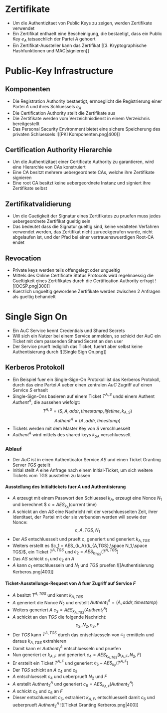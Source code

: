# Zertifikate
- Um die Authentizitaet von Public Keys zu zeigen, werden Zertifikate verwendet
- Ein Zertifikat enthaelt eine Bescheinigung, die bestaetigt, dass ein Public Key $e_A$ tatsaechlich der Partei $A$ gehoert
- Ein Zertifikat-Aussteller kann das Zertifikat [[3. Kryptographische Hashfunktionen und MAC|signieren]]
# Public-Key Infrastructure
## Komponenten
- Die Registration Authority bestaetigt, ermoeglicht die Registrierung einer Partei $A$ und ihres Schluessels $e_A$
- Die Certification Authority stellt die Zertifikate aus
- Die Zertifikate werden vom Verzeichnisdienst in einem Verzeichnis bereitgestellt
- Das Personal Security Environment bietet eine sichere Speicherung des privaten Schluessels
![[PKI Komponenten.png|400]]
## Certification Authority Hierarchie
- Um die Authentizitaet einer Certificate Authority zu garantieren, wird eine Hierarchie von CAs konstruiert
- Eine CA besitzt mehrere uebergeordnete CAs, welche ihre Zertifikate signieren
- Eine root CA besitzt keine uebergeordnete Instanz und signiert ihre Zertifikate selbst
## Zertifikatvalidierung
- Um die Guetigkeit der Signatur eines Zertifikates zu pruefen muss jedes uebergeordnete Zertifikat gueltig sein
- Das bedeutet dass die Signatur gueltig sind, keine veralteten Verfahren verwendet werden, das Zertifikat nicht zurueckgerufen wurde, nicht abgelaufen ist, und der Pfad bei einer vertrauenswuerdigen Root-CA endet
## Revocation
- Private keys werden teils offengelegt oder ungueltig
- Mittels des Online Certificate Status Protocols wird regelmaessig die Gueltigkeit eines Zertifikates durch die Certification Authority erfragt
![[OCSP.png|300]]
- Kuerzlich ungueltig gewordene Zertifikate werden zwischen 2 Anfragen als gueltig behandelt
# Single Sign On
- Ein AuC Service kennt Credentials und Shared Secrets
- Will sich ein Nutzer bei einem Service anmelden, so schickt der AuC ein Ticket mit dem passenden Shared Secret an den user
- Der Service prueft lediglich das Ticket, fuehrt aber selbst keine Authentisierung durch
 ![[Single Sign On.png]]
## Kerberos Protokoll
- Ein Beispiel fuer ein Single-Sign-On Protokoll ist das Kerberos Protokoll, durch das eine Partei $A$ ueber einen zentralen $AuC$ Zugriff auf einen Service $S$ erhaelt 
-  Single-Sign-Ons basieren auf einem Ticket $T^{A, S}$ undd einem Authent $Authent^A$, die aussehen wiefolgt:
$$T^{A, S} = (S, A, addr, timestamp, lifetime, k_{A,S})$$
$$Authent^A= (A, addr, timestamp)$$
- Tickets werden mit dem Master Key von $S$ verschluesselt
- $Authent^A$ wird mittels des shared keys $k_{SA}$ verschluesselt
### Ablauf
- Der $AuC$ ist in einen Authenticator Service $AS$ und einen Ticket Granting Server $TGS$ geteilt
- Initial stellt $A$ eine Anfrage nach einem Initial-Ticket, um sich weitere Tickets vom TGS ausstellen zu lassen
#### Ausstellung des Initialtickets fuer $A$ und Authentisierung
- $A$ erzeugt mit einem Passwort den Schluessel $k_A$, erzeugt eine Nonce $N_1$ und berechnet $ $c= AES_{k_A}(\text{current time})$
- A schickt an den $AS$ eine Nachricht mit der verschluesselten Zeit, ihrer Identitaet, der Partei mit der sie verbunden werden will sowie der Nonce:
$$c, A, TGS, N_1$$
- Der $AS$ entschluesselt und prueft $c$, generiert und generiert $k_{A, TGS}$
- Weiters erstellt es $c_1 = AES_{k_A}(k_{A,TGS},\space N_1,\space TGS)$, ein Ticket $T^{A, TGS}$ und $c_2=AES_{k_{TGS}}(T^{A, TGS})$
- Das $AS$ schickt $c_1$ und $c_2$ an $A$
- $A$ kann $c_1$ entschluesseln und $N_1$ und $TGS$ pruefen
![[Authentisierung Kerberos.png|400]]
#### Ticket-Ausstellungs-Request von $A$ fuer Zugriff auf Service $F$
- $A$ besitzt $T^{A, TGS}$ und kennt $k_{A, TGS}$
- $A$ generiert die Nonce $N_2$ und erstellt $Authent_1^A = (A, addr, timestamp)$ 
- Weiters generiert $A$ $c_3 = AES_{k_{A, TGS}}(Authent_1^A)$ 
- $A$ schickt an den $TGS$ die folgende Nachricht:
$$c_2, N_2, c_3, F$$
- Der $TGS$ kann $T^{A, TGS}$ durch das entschluesseln von $c_2$ ermitteln und daraus $k_{A, TGS}$ extrahieren
- Damit kann er $Authent_1^A$ entschluesseln und pruefen
- Nun generiert er $k_{A, F}$ und generiert $c_4 = AES_{k_{A, TGS}}(k_{A, F}, N_2, F)$ 
- Er erstellt ein Ticket $T^{A, F}$ und generiert $c_5 - AES_{k_F}(T^{A, F})$
- Der $TGS$ schickt an $A$ $c_4$ und $c_5$
- $A$ entschluesselt $c_4$ und ueberprueft $N_2$ und $F$
- $A$ erstellt $Authent_2^A$ und generiert $c_6 = AES_{k_{A, F}}(Authent_2^A)$
- $A$ schickt $c_5$ und $c_6$ an $F$
- Dieser entschluesselt $c_5$, extrahiert $k_{A, F}$, entschluesselt damit $c_6$ und ueberprueft $Authent_2^A$
![[Ticket Granting Kerberos.png|400]]